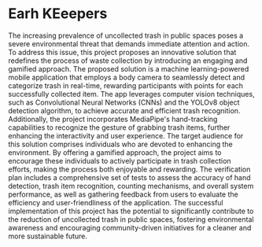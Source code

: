 # Earh KEeepers 
The increasing prevalence of uncollected trash in public spaces poses a severe environmental threat that demands immediate attention and action. To address this issue, this project proposes an innovative solution that redefines the process of waste collection by introducing an engaging and gamified approach. The proposed solution is a machine learning-powered mobile application that employs a body camera to seamlessly detect and categorize trash in real-time, rewarding participants with points for each successfully collected item. 
The app leverages computer vision techniques, such as Convolutional Neural Networks (CNNs) and the YOLOv8 object detection algorithm, to achieve accurate and efficient trash recognition. Additionally, the project incorporates MediaPipe's hand-tracking capabilities to recognize the gesture of grabbing trash items, further enhancing the interactivity and user experience. 
The target audience for this solution comprises individuals who are devoted to enhancing the environment. By offering a gamified approach, the project aims to encourage these individuals to actively participate in trash collection efforts, making the process both enjoyable and rewarding. The verification plan includes a comprehensive set of tests to assess the accuracy of hand detection, trash item recognition, counting mechanisms, and overall system performance, as well as gathering feedback from users to evaluate the efficiency and user-friendliness of the application. 
The successful implementation of this project has the potential to significantly contribute to the reduction of uncollected trash in public spaces, fostering environmental awareness and encouraging community-driven initiatives for a cleaner and more sustainable future.
